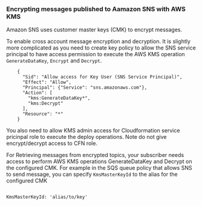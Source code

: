 ### Encrypting messages published to Aamazon SNS with AWS KMS

Amazon SNS uses customer master keys (CMK) to encrypt messages.  

To enable cross account message encryption and decryption. It is slightly more complicated as you need to create key policy to allow the SNS service principal to have access permission to execute the AWS KMS operation `GenerateDataKey`, `Encrypt` and `Decrypt`.

```
    {
      "Sid": "Allow access for Key User (SNS Service Principal)",
      "Effect": "Allow",
      "Principal": {"Service": "sns.amazonaws.com"},
      "Action": [
        "kms:GenerateDataKey*",
        "kms:Decrypt"
      ],
      "Resource": "*"
    }
```

You also need to allow KMS admin access for Cloudformation service pricinpal role to execute the deploy operations. Note do not give encrypt/decrypt access to CFN role.

For Retrieving messages from encrypted topics, your subscriber needs access to perform AWS KMS operations GenerateDataKey and Decrypt on the configured CMK. For example in the SQS queue policy that allows SNS to send message, you can specify `KmsMasterKeyId` to the alias for the configured CMK

```

KmsMasterKeyId: 'alias/to/key'

```


